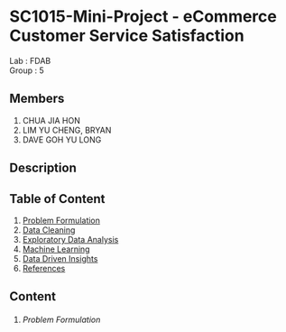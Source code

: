 # SC1015-Mini-Project - eCommerce Customer Service Satisfaction
Lab : FDAB\
Group : 5

Members 
--
1. CHUA JIA HON
2. LIM YU CHENG, BRYAN
3. DAVE GOH YU LONG

Description
--


Table of Content
--
1. [Problem Formulation](#problem-formulation)
2. [Data Cleaning]()
3. [Exploratory Data Analysis]()
4. [Machine Learning]()
5. [Data Driven Insights]()
6. [References]()


Content
--
1. ###### Problem Formulation 


